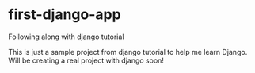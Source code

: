 # first-django-app
Following along with django tutorial


This is just a sample project from django tutorial to help me learn Django. Will be creating a real project with django soon!
